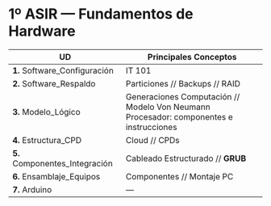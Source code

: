 # 1º ASIR — Fundamentos de Hardware 


| UD                             | Principales Conceptos
| ---                            | ---
| **1.** Software_Configuración  | IT 101
| **2.** Software_Respaldo       | Particiones // Backups // RAID
| **3.** Modelo_Lógico           | Generaciones Computación // Modelo Von Neumann <br> Procesador: componentes e instrucciones
| **4.** Estructura_CPD          | Cloud // CPDs
| **5.** Componentes_Integración | Cableado Estructurado // **GRUB**
| **6.** Ensamblaje_Equipos      | Componentes // Montaje PC
| **7.** Arduino                 | —